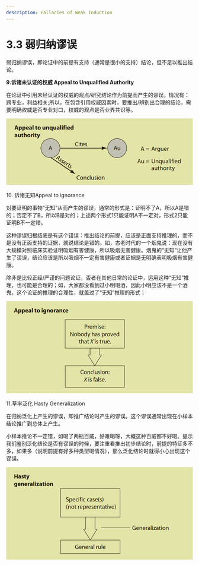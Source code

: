 ```yaml
---
description: Fallacies of Weak Induction
---
```


# 3.3 弱归纳谬误

弱归纳谬误，即论证中的前提有支持（通常是很小的支持）结论，但不足以推出结论。

**9.诉诸未认证的权威 Appeal to Unqualified Authority**

在论证中引用未经认证的权威的观点/研究结论作为前提而产生的谬误。情况有：跨专业，利益相关;所以，在包含引用权威因素时，要推出/辨别出合理的结论，需要明确权威是否专业对口，权威的观点是否业界共识等。

![](<../.gitbook/assets/image (6).png>)

10\. 诉诸无知Appeal to ignorance

对要证明的事物“无知”从而产生的谬误，通常的形式是：证明不了A，所以A是错的；否定不了B，所以B是对的；上述两个形式1只能证明A不一定对，形式2只能证明B不一定错。

这种谬误归根结底是有这个错误：推出结论的前提，应该是正面支持推理的，而不是没有正面支持的证据，就说结论是错的。如，古老时代的一个烟鬼说：现在没有大规模对照临床实验证明吸烟有害健康，所以吸烟无害健康。烟鬼的“无知”让他产生了谬误，结论应该是所以吸烟不一定有害健康或者证据是无明确表明吸烟有害健康。

除非是比较正经/严谨的问题论证，否者在其他日常的论证中，运用这种“无知”推理，也可能是合理的；如，大家都没看到过小明喝酒，因此小明应该不是一个酒鬼，这个论证的推理的合理性，就盖过了“无知”推理的形式；

![](<../.gitbook/assets/image (7).png>)

11.草率泛化 Hasty Generalization

在归纳泛化上产生的谬误，即推广结论时产生的谬误。这个谬误通常出现在小样本结论推广到总体上产生。

小样本推论不一定错，如喝了两瓶百威，好难喝呀，大概这种百威都不好喝。提示我们鉴别泛化结论是否有谬误的时候，要注重看推出初步结论时，前提的特征多不多，如果多（说明前提有好多种类型喝情况），那么泛化结论时就得小心出现这个谬误。

![](<../.gitbook/assets/image (5).png>)





&#x20;&#x20;

